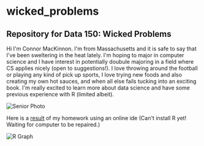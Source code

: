 # wicked_problems
## Repository for Data 150: Wicked Problems

Hi I'm Connor MacKinnon. I'm from Massachusetts and it is safe to say that I've been sweltering in the heat lately. I'm hoping to major in computer science and I have interest in potentially doubule majoring in a field where CS applies nicely (open to suggestions!). I love throwing around the football or playing any kind of pick up sports, I love trying new foods and also creating my own hot sauces, and when all else fails tucking into an exciting book. I'm really excited to learn more about data science and have some previous experience with R (limited albeit).

![Senior Photo](https://user-images.githubusercontent.com/89928233/132044330-71b52f21-f0f4-401d-bf55-2a373e88157a.jpg)



Here is a [result](https://user-images.githubusercontent.com/89928233/131765115-f64948fc-5ebc-4864-b22f-4b97dad5692c.png) of my homework using an online ide (Can't install R yet! Waiting for computer to be repaired.)

![R Graph](https://user-images.githubusercontent.com/89928233/131765115-f64948fc-5ebc-4864-b22f-4b97dad5692c.png)


